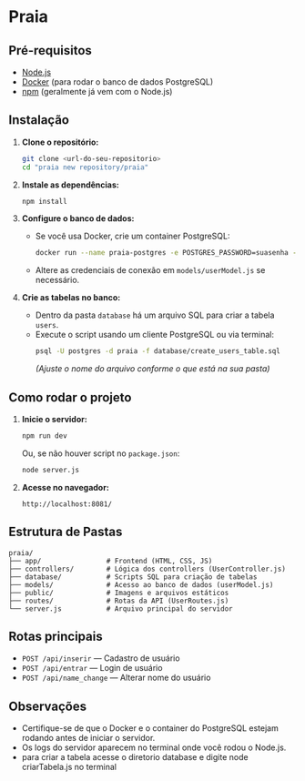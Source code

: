 # Praia

## Pré-requisitos

- [Node.js](https://nodejs.org/)
- [Docker](https://www.docker.com/) (para rodar o banco de dados PostgreSQL)
- [npm](https://www.npmjs.com/) (geralmente já vem com o Node.js)

## Instalação

1. **Clone o repositório:**
   ```sh
   git clone <url-do-seu-repositorio>
   cd "praia new repository/praia"
   ```

2. **Instale as dependências:**
   ```sh
   npm install
   ```

3. **Configure o banco de dados:**

   - Se você usa Docker, crie um container PostgreSQL:
     ```sh
     docker run --name praia-postgres -e POSTGRES_PASSWORD=suasenha -e POSTGRES_DB=praia -p 5432:5432 -d postgres
     ```
   - Altere as credenciais de conexão em `models/userModel.js` se necessário.

4. **Crie as tabelas no banco:**

   - Dentro da pasta `database` há um arquivo SQL para criar a tabela `users`.
   - Execute o script usando um cliente PostgreSQL ou via terminal:
     ```sh
     psql -U postgres -d praia -f database/create_users_table.sql
     ```
     *(Ajuste o nome do arquivo conforme o que está na sua pasta)*

## Como rodar o projeto

1. **Inicie o servidor:**
   ```sh
   npm run dev
   ```
   Ou, se não houver script no `package.json`:
   ```sh
   node server.js
   ```

2. **Acesse no navegador:**
   ```
   http://localhost:8081/
   ```

## Estrutura de Pastas

```
praia/
├── app/                # Frontend (HTML, CSS, JS)
├── controllers/        # Lógica dos controllers (UserController.js)
├── database/           # Scripts SQL para criação de tabelas
├── models/             # Acesso ao banco de dados (userModel.js)
├── public/             # Imagens e arquivos estáticos
├── routes/             # Rotas da API (UserRoutes.js)
└── server.js           # Arquivo principal do servidor
```

## Rotas principais

- `POST /api/inserir` — Cadastro de usuário
- `POST /api/entrar` — Login de usuário
- `POST /api/name_change` — Alterar nome do usuário

## Observações

- Certifique-se de que o Docker e o container do PostgreSQL estejam rodando antes de iniciar o servidor.
- Os logs do servidor aparecem no terminal onde você rodou o Node.js.
- para criar a tabela acesse o diretorio database e digite node criarTabela.js no terminal

